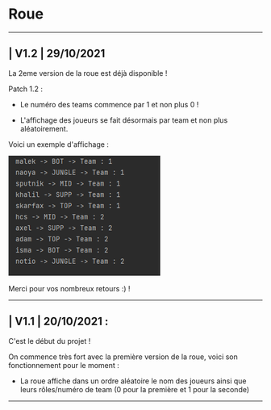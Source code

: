 # Roue
_________________
 | V1.2  |  29/10/2021                        
----------------

La 2eme version de la roue est déjà disponible !
 
Patch 1.2 : 

- Le numéro des teams commence par 1 et non plus 0 !

- L'affichage des joueurs se fait désormais par team et non plus aléatoirement.

Voici un exemple d'affichage :

![Image affichage V2](image/affichage.PNG "Image affichage V2")

Merci pour vos nombreux retours :) !
_________________
| V1.1 | 20/10/2021 : 
----------------
C'est le début du projet ! 

On commence très fort avec la première version de la roue, voici son fonctionnement pour le moment :

- La roue affiche dans un ordre aléatoire le nom des joueurs ainsi que leurs rôles/numéro de team (0 pour la première et 1 pour la seconde)
_________________
